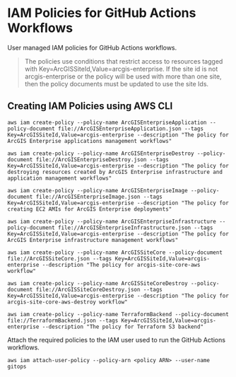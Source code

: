 # IAM Policies for GitHub Actions Workflows

User managed IAM policies for GitHub Actions workflows.

> The policies use conditions that restrict access to resources tagged with Key=ArcGISSiteId,Value=arcgis-enterprise. If the site id is not arcgis-enterprise or the policy will be used with more than one site, then the policy documents must be updated to use the site Ids.

## Creating IAM Policies using AWS CLI

```shell
aws iam create-policy --policy-name ArcGISEnterpriseApplication --policy-document file://ArcGISEnterpriseApplication.json --tags Key=ArcGISSiteId,Value=arcgis-enterprise --description "The policy for ArcGIS Enterprise applications management workflows"

aws iam create-policy --policy-name ArcGISEnterpriseDestroy --policy-document file://ArcGISEnterpriseDestroy.json --tags Key=ArcGISSiteId,Value=arcgis-enterprise --description "The policy for destroying resources created by ArcGIS Enterprise infrastructure and application management workflows"

aws iam create-policy --policy-name ArcGISEnterpriseImage --policy-document file://ArcGISEnterpriseImage.json --tags Key=ArcGISSiteId,Value=arcgis-enterprise --description "The policy for creating EC2 AMIs for ArcGIS Enterprise deployments"

aws iam create-policy --policy-name ArcGISEnterpriseInfrastructure --policy-document file://ArcGISEnterpriseInfrastructure.json --tags Key=ArcGISSiteId,Value=arcgis-enterprise --description "The policy for ArcGIS Enterprise infrastructure management workflows"

aws iam create-policy --policy-name ArcGISSiteCore --policy-document file://ArcGISSiteCore.json --tags Key=ArcGISSiteId,Value=arcgis-enterprise --description "The policy for arcgis-site-core-aws workflow"

aws iam create-policy --policy-name ArcGISSiteCoreDestroy --policy-document file://ArcGISSiteCoreDestroy.json --tags Key=ArcGISSiteId,Value=arcgis-enterprise --description "The policy for arcgis-site-core-aws-destroy workflow" 

aws iam create-policy --policy-name TerraformBackend --policy-document file://TerraformBackend.json --tags Key=ArcGISSiteId,Value=arcgis-enterprise --description "The policy for Terraform S3 backend"
```

Attach the required policies to the IAM user used to run the GitHub Actions workflows.

```shell
aws iam attach-user-policy --policy-arn <policy ARN> --user-name gitops
```
